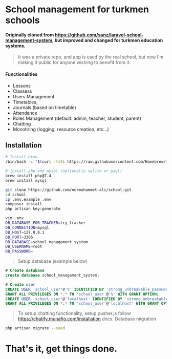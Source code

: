 # School management for turkmen schools
#### Originally cloned from https://github.com/sanz/laravel-school-management-system, but improved and changed for turkmen education systems.

> It was a private repo, and app is used by the real school, but now I'm making it public for anyone wishing to benefit from it. 

#### Functionalities
- Lessons
- Classess
- Users Management
- Timetables,
- Journals (based on timetable)
-  Attendance
- Roles Management (default: admin, teacher, student, parent)
- Chatting
- Monotiring (logging, resource creation, etc...)

## Installation
```bash 
# Install brew
/bin/bash -c "$(curl -fsSL https://raw.githubusercontent.com/Homebrew/install/HEAD/install.sh)"

# Install php and mysql (optionally sqlite or psql)
brew install php@7.4
brew install mysql

git clone https://github.com/nurmuhammet-ali/school.git
cd school
cp .env.example .env
composer install
php artisan key:generate

vim .env
DB_DATABASE_FOR_TRACKER=try_tracker
DB_CONNECTION=mysql
DB_HOST=127.0.0.1
DB_PORT=3306
DB_DATABASE=school_management_system
DB_USERNAME=root
DB_PASSWORD=
```

> Setup database (example below)
```sql
# Create database
create database school_management_system;

# Create user
CREATE USER 'school_user'@'%' IDENTIFIED BY 'strong_unbreakable_password';
GRANT ALL PRIVILEGES ON *.* TO 'school_user'@'%' WITH GRANT OPTION;
CREATE USER 'school_user'@'localhost' IDENTIFIED BY 'strong_unbreakable_password';
GRANT ALL PRIVILEGES ON *.* TO 'school_user'@'localhost' WITH GRANT OPTION;
```

> To setup chatting functionality, setup pusher.js follow https://chatify.munafio.com/installation docs.
> Database migration
```bash
php artisan migrate --seed
```

# That's it, get things done.

